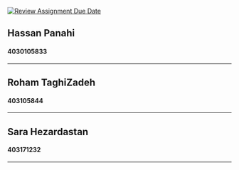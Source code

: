 [![Review Assignment Due Date](https://classroom.github.com/assets/deadline-readme-button-22041afd0340ce965d47ae6ef1cefeee28c7c493a6346c4f15d667ab976d596c.svg)](https://classroom.github.com/a/iDQJgb-p)
## Hassan Panahi
#### 4030105833
---
## Roham TaghiZadeh
#### 403105844
---
## Sara Hezardastan
#### 403171232
---
